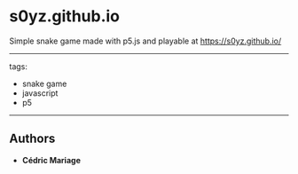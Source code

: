 # s0yz.github.io
Simple snake game made with p5.js and playable at https://s0yz.github.io/

---
 tags:
  - snake game
  - javascript
  - p5
---

## Authors
* **Cédric Mariage**
